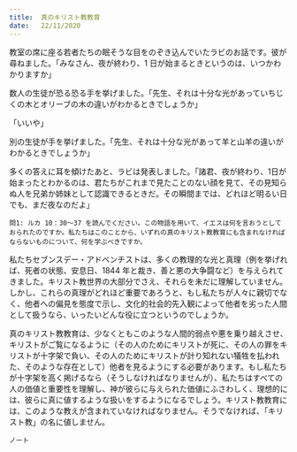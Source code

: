 ```yaml
---
title:  真のキリスト教教育
date:   22/11/2020
---
```


教室の席に座る若者たちの眠そうな目をのぞき込んでいたラビのお話です。彼が尋ねました。「みなさん、夜が終わり、1 日が始まるときというのは、いつかわかりますか」

数人の生徒が恐る恐る手を挙げました。「先生、それは十分な光があっていちじくの木とオリーブの木の違いがわかるときでしょうか」

「いいや」

別の生徒が手を挙げました。「先生、それは十分な光があって羊と山羊の違いがわかるときでしょうか」

多くの答えに耳を傾けたあと、ラビは発表しました。「諸君、夜が終わり、1日が始まったとわかるのは、君たちがこれまで見たことのない顔を見て、その見知らぬ人を兄弟か姉妹として認識できるときだ。その瞬間までは、どれほど明るい日でも、まだ夜なのだよ」

`問1: ルカ 10：30～37 を読んでください。この物語を用いて、イエスは何を言おうとしておられたのですか。私たちはこのことから、いずれの真のキリスト教教育にも含まれなければならないものについて、何を学ぶべきですか。`

私たちセブンスデー・アドベンチストは、多くの教理的な光と真理（例を挙げれば、死者の状態、安息日、1844 年と裁き、善と悪の大争闘など）を与えられてきました。キリスト教世界の大部分でさえ、それらを未だに理解していません。しかし、これらの真理がどれほど重要であろうと、もし私たちが人々に親切でなく、他者への偏見を態度で示し、文化的社会的先入観によって他者を劣った人間として扱うなら、いったいどんな役に立つというのでしょうか。

真のキリスト教教育は、少なくともこのような人間的弱点や悪を乗り越えさせ、キリストがご覧になるように（その人のためにキリストが死に、その人の罪をキリストが十字架で負い、その人のためにキリストが計り知れない犠牲を払われた、そのような存在として）他者を見るようにする必要があります。もし私たちが十字架を高く掲げるなら（そうしなければなりませんが）、私たちはすべての人の価値と重要性を理解し、神が彼らに与えられた価値にふさわしく、理想的には、彼らに真に値するような扱いをするようになるでしょう。キリスト教教育には、このような教えが含まれていなければなりません。そうでなければ、「キリスト教」の名に値しません。

`ノート`